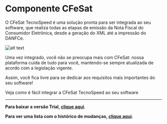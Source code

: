 ﻿# Componente CFeSat

O CFeSat TecnoSpeed é uma solução pronta para ser integrada ao seu software, que realiza todas as etapas de emissão da Nota Fiscal do Consumidor Eletrônica, desde a geração do XML até a impressão do DANFCe.

![alt text](https://tecnospeed.com.br/images/workflow-cfe.svg "Fluxo de emissão CFeSat")

Uma vez integrado, você não se preocupa mais com CFeSat: nossa plataforma cuida de tudo para você, mantendo-se sempre atualizada de acordo com a legislação vigente.

Assim, você fica livre para se dedicar aos requisitos mais importantes do seu software!

Veja como é fácil integrar a CFeSat TecnoSpeed ao seu software

***

**Para baixar a versão Trial, [clique aqui](https://s3-sa-east-1.amazonaws.com/tecnospeed-trial/setup_cfesat_tecnoaccount_7.1.38.15.exe "Baixar o Componente CFeSat Trial")**.

**Para ver uma lista com o histórico de mudanças, [clique aqui](https://github.com/tecnospeed/Componente-SAT/blob/master/CHANGELOG.md "Changelog").**

